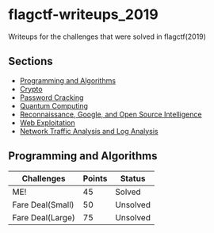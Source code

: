 # flagctf-writeups_2019

Writeups for the challenges that were solved in flagctf(2019)

## Sections 
- [Programming and Algorithms](#programming)
- [Crypto](#crypto)
- [Password Cracking](#cracking)
- [Quantum Computing](#quantum)
- [Reconnaissance, Google, and Open Source Intelligence](#misc)
- [Web Exploitation](#web)
- [Network Traffic Analysis and Log Analysis](#forensics)


## Programming and Algorithms
| Challenges  |Points   |Status   |
| ------------ | ------------ | ------------ |
| ME!  | 45  | Solved  |
|  Fare Deal(Small) |50   | Unsolved  |
| Fare Deal(Large)  | 75  |  Unsolved |
